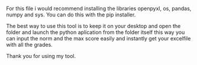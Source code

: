 For this file i would recommend installing the libraries openpyxl, os, pandas, numpy and sys.
You can do this with the pip installer.

The best way to use this tool is to keep it on your desktop and open the folder and launch the python aplication from the folder itself
 this way you can input the norm and the max score easily and instantly get your excelfile with all the grades.

Thank you for using my tool.
